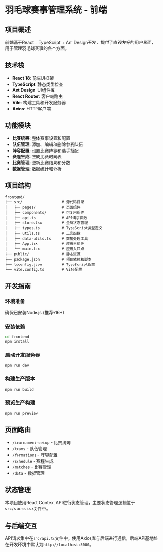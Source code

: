 # 羽毛球赛事管理系统 - 前端

## 项目概述

前端基于React + TypeScript + Ant Design开发，提供了直观友好的用户界面，用于管理羽毛球赛事的各个方面。

## 技术栈

- **React 18**: 前端UI框架
- **TypeScript**: 静态类型检查
- **Ant Design**: UI组件库
- **React Router**: 客户端路由
- **Vite**: 构建工具和开发服务器
- **Axios**: HTTP客户端

## 功能模块

- **比赛统筹**: 整体赛事设置和配置
- **队伍管理**: 添加、编辑和删除参赛队伍
- **阵容配置**: 设置比赛阵容和选手搭配
- **赛程生成**: 生成比赛时间表
- **比赛管理**: 更新比赛结果和分数
- **数据管理**: 数据统计和分析

## 项目结构

```
frontend/
├── src/                  # 源代码目录
│   ├── pages/            # 页面组件
│   ├── components/       # 可复用组件
│   ├── api.ts            # API请求函数
│   ├── store.tsx         # 全局状态管理
│   ├── types.ts          # TypeScript类型定义
│   ├── utils.ts          # 工具函数
│   ├── data-utils.ts     # 数据处理工具
│   ├── App.tsx           # 应用主组件
│   └── main.tsx          # 应用入口点
├── public/               # 静态资源
├── package.json          # 项目依赖和脚本
├── tsconfig.json         # TypeScript配置
└── vite.config.ts        # Vite配置
```

## 开发指南

### 环境准备

确保已安装Node.js (推荐v16+)

### 安装依赖

```bash
cd frontend
npm install
```

### 启动开发服务器

```bash
npm run dev
```

### 构建生产版本

```bash
npm run build
```

### 预览生产构建

```bash
npm run preview
```

## 页面路由

- `/tournament-setup` - 比赛统筹
- `/teams` - 队伍管理
- `/formations` - 阵容配置
- `/schedule` - 赛程生成
- `/matches` - 比赛管理
- `/data` - 数据管理

## 状态管理

本项目使用React Context API进行状态管理，主要状态管理逻辑位于`src/store.tsx`文件中。

## 与后端交互

API请求集中在`src/api.ts`文件中，使用Axios库与后端进行通信。后端API基地址在开发环境中默认为`http://localhost:5000`。 
